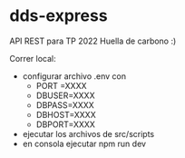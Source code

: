 # dds-express
API REST para TP 2022 Huella de carbono :)


Correr local:
- configurar archivo .env con 
    - PORT  =XXXX
    - DBUSER=XXXX
    - DBPASS=XXXX
    - DBHOST=XXXX
    - DBPORT=XXXX
- ejecutar los archivos de src/scripts
- en consola ejecutar npm run dev